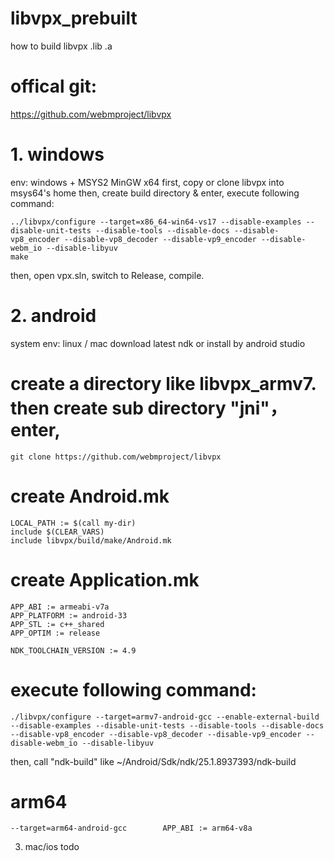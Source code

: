 # libvpx_prebuilt
how to build libvpx .lib .a

# offical git:
https://github.com/webmproject/libvpx

# 1. windows
env: windows + MSYS2 MinGW x64
first, copy or clone libvpx into msys64's home
then, create build directory & enter, execute following command:
```
../libvpx/configure --target=x86_64-win64-vs17 --disable-examples --disable-unit-tests --disable-tools --disable-docs --disable-vp8_encoder --disable-vp8_decoder --disable-vp9_encoder --disable-webm_io --disable-libyuv
make
```
then, open vpx.sln, switch to Release, compile.


# 2. android
system env: linux / mac
download latest ndk or install by android studio

# create a directory like libvpx_armv7.  then create sub directory "jni"，enter,
```
git clone https://github.com/webmproject/libvpx
```

# create Android.mk
```
LOCAL_PATH := $(call my-dir)
include $(CLEAR_VARS)
include libvpx/build/make/Android.mk
```

# create Application.mk
```
APP_ABI := armeabi-v7a
APP_PLATFORM := android-33
APP_STL := c++_shared
APP_OPTIM := release

NDK_TOOLCHAIN_VERSION := 4.9
```

# execute following command:
```
./libvpx/configure --target=armv7-android-gcc --enable-external-build --disable-examples --disable-unit-tests --disable-tools --disable-docs --disable-vp8_encoder --disable-vp8_decoder --disable-vp9_encoder --disable-webm_io --disable-libyuv
```

then, call "ndk-build" like   ~/Android/Sdk/ndk/25.1.8937393/ndk-build 

# arm64
```
--target=arm64-android-gcc        APP_ABI := arm64-v8a
```

3. mac/ios
todo
